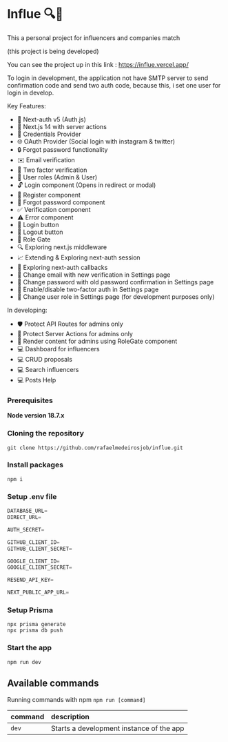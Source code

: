 # Influe 🔍🚀

This a personal project for influencers and companies match

(this project is being developed)

You can see the project up in this link : https://influe.vercel.app/

To login in development, the application not have SMTP server to send confirmation code and send two auth code, because this, i set one user for login in develop.


Key Features:
- 🔐 Next-auth v5 (Auth.js)
- 🚀 Next.js 14 with server actions
- 🔑 Credentials Provider
- 🌐 OAuth Provider (Social login with instagram & twitter)
- 🔒 Forgot password functionality
- ✉️ Email verification
- 📱 Two factor verification
- 👥 User roles (Admin & User)
- 🔓 Login component (Opens in redirect or modal)
- 📝 Register component
- 🤔 Forgot password component
- ✅ Verification component
- ⚠️ Error component
- 🔘 Login button
- 🚪 Logout button
- 🚧 Role Gate
- 🔍 Exploring next.js middleware
- 📈 Extending & Exploring next-auth session
- 🔄 Exploring next-auth callbacks
- 📧 Change email with new verification in Settings page
- 🔑 Change password with old password confirmation in Settings page
- 🔔 Enable/disable two-factor auth in Settings page
- 🔄 Change user role in Settings page (for development purposes only)

In developing:
- 🛡️ Protect API Routes for admins only
- 🔐 Protect Server Actions for admins only
- 👑 Render content for admins using RoleGate component
- 💻 Dashboard for influencers
- 💻 CRUD proposals
- 💻 Search influencers
- 💻 Posts Help



### Prerequisites

**Node version 18.7.x**

### Cloning the repository

```shell
git clone https://github.com/rafaelmedeirosjob/influe.git
```

### Install packages

```shell
npm i
```

### Setup .env file


```js
DATABASE_URL=
DIRECT_URL=

AUTH_SECRET=

GITHUB_CLIENT_ID=
GITHUB_CLIENT_SECRET=

GOOGLE_CLIENT_ID=
GOOGLE_CLIENT_SECRET=

RESEND_API_KEY=

NEXT_PUBLIC_APP_URL=
```

### Setup Prisma
```shell
npx prisma generate
npx prisma db push
```

### Start the app

```shell
npm run dev
```

## Available commands

Running commands with npm `npm run [command]`

| command         | description                              |
| :-------------- | :--------------------------------------- |
| `dev`           | Starts a development instance of the app |
